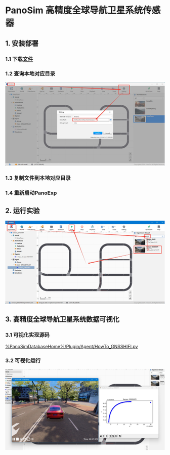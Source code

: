 # PanoSim 高精度全球导航卫星系统传感器

## 1. 安装部署

### 1.1 下载[文件](./PanoSimDatabase)

### 1.2 查询本地对应目录
![image](../../../Bus/ego/docs/images/folder.jpg)

### 1.3 复制文件到本地对应目录

### 1.4 重新启动PanoExp

## 2. 运行实验
![image](docs/images/open.jpg)


## 3. 高精度全球导航卫星系统数据可视化

### 3.1 可视化实现源码
[%PanoSimDatabaseHome%/Plugin/Agent/HowTo_GNSSHIFI.py](PanoSimDatabase/Plugin/Agent/HowTo_GNSSHIFI.py)

### 3.2 可视化运行
![image](docs/images/visualization.jpg)
